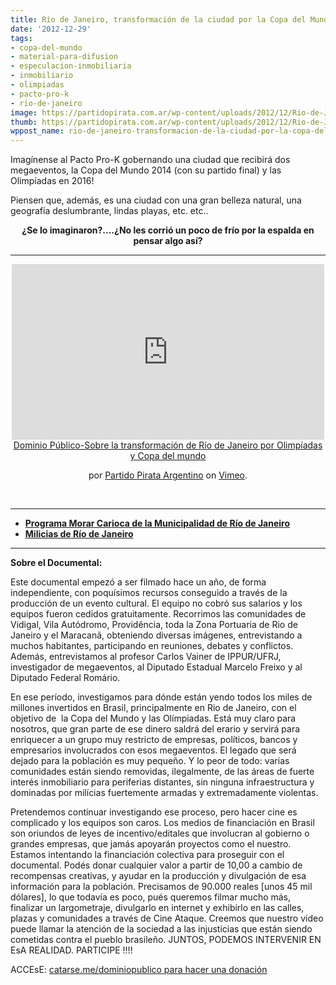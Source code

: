 ```yaml
---
title: Río de Janeiro, transformación de la ciudad por la Copa del Mundo y las Olimpíadas
date: '2012-12-29'
tags:
- copa-del-mundo
- material-para-difusion
- especulacion-inmobiliaria
- inmobiliario
- olimpiadas
- pacto-pro-k
- rio-de-janeiro
image: https://partidopirata.com.ar/wp-content/uploads/2012/12/Rio-de-Janeiro.jpg
thumb: https://partidopirata.com.ar/wp-content/uploads/2012/12/Rio-de-Janeiro-150x150.jpg
wppost_name: rio-de-janeiro-transformacion-de-la-ciudad-por-la-copa-del-mundo-y-las-olimpiadas
---
```


Imagínense al Pacto Pro-K gobernando una ciudad que recibirá dos megaeventos, la Copa del Mundo 2014 (con su partido final) y las Olimpíadas en 2016!

Piensen que, además, es una ciudad con una gran belleza natural, una geografía deslumbrante, lindas playas, etc. etc..
<p style="text-align: center;"><strong>¿Se lo imaginaron?....¿No les corrió un poco de frío por la espalda en pensar algo así?</strong></p>


<hr />

<center>
<iframe src="http://player.vimeo.com/video/56451996" height="281" width="500" allowfullscreen="" frameborder="0"></iframe><a href="http://vimeo.com/56451996">Dominio Público-Sobre la transformación de Río de Janeiro por Olimpíadas y Copa del mundo</a>

por <a href="http://vimeo.com/user3611990">Partido Pirata Argentino</a> on <a href="http://vimeo.com">Vimeo</a>.

&nbsp;

</center>

<hr />

<ul>
	<li><strong><a href="http://www.rio.rj.gov.br/web/smh/exibeconteudo?article-id=1451251" target="_blank">Programa Morar Carioca de la Municipalidad de Río de Janeiro</a></strong></li>
	<li><strong><a href="https://es.wikipedia.org/wiki/Milicia_%28R%C3%ADo_de_Janeiro%29" target="_blank">Milicias de Río de Janeiro</a></strong></li>
</ul>

<hr />

<strong>Sobre el Documental:</strong>

Este documental empezó a ser filmado hace un año, de forma independiente, con poquísimos recursos conseguido a través de la producción de un evento cultural. El equipo no cobró sus salarios y los equipos fueron cedidos gratuitamente. Recorrimos las comunidades de Vidigal, Vila Autódromo, Providência, toda la Zona Portuaria de Rio de Janeiro y el Maracanã, obteniendo diversas imágenes, entrevistando a muchos habitantes, participando en reuniones, debates y conflictos. Además, entrevistamos al profesor Carlos Vainer de IPPUR/UFRJ, investigador de megaeventos, al Diputado Estadual Marcelo Freixo y al Diputado Federal Romário.

En ese período, investigamos para dónde están yendo todos los miles de millones invertidos en Brasil, principalmente en Rio de Janeiro, con el objetivo de  la Copa del Mundo y las Olímpiadas. Está muy claro para nosotros, que gran parte de ese dinero saldrá del erario y servirá para enriquecer a un grupo muy restricto de empresas, políticos, bancos y empresarios involucrados con esos megaeventos. El legado que será dejado para la población es muy pequeño. Y lo peor de todo: varias comunidades están siendo removidas, ilegalmente, de las áreas de fuerte interés inmobiliario para periferias distantes, sin ninguna infraestructura y dominadas por milícias fuertemente armadas y extremadamente violentas.

Pretendemos continuar investigando ese proceso, pero hacer cine es complicado y los equipos son caros. Los medios de financiación en Brasil son oriundos de leyes de incentivo/editales que involucran al gobierno o grandes empresas, que jamás apoyarán proyectos como el nuestro. Estamos intentando la financiación colectiva para proseguir con el documental. Podés donar cualquier valor a partir de 10,00 a cambio de recompensas creativas, y ayudar en la producción y divulgación de esa información para la población. Precisamos de 90.000 reales [unos 45 mil dólares], lo que todavía es poco, pués queremos filmar mucho más, finalizar un largometraje, divulgarlo en internet y exhibirlo en las calles, plazas y comunidades a través de Cine Ataque. Creemos que nuestro video puede llamar la atención de la sociedad a las injusticias que están siendo cometidas contra el pueblo brasileño. JUNTOS, PODEMOS INTERVENIR EN EsA REALIDAD. PARTICIPE !!!!

ACCEsE: <a href="http://catarse.me/en/dominiopublico" target="_blank">catarse.me/dominiopublico para hacer una donación</a>
